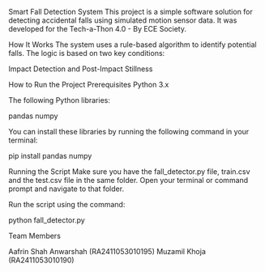 Smart Fall Detection System
This project is a simple software solution for detecting accidental falls using simulated motion sensor data. It was developed for the Tech-a-Thon 4.0 - By ECE Society.

How It Works
The system uses a rule-based algorithm to identify potential falls. The logic is based on two key conditions:

Impact Detection and Post-Impact Stillness

How to Run the Project
Prerequisites
Python 3.x

The following Python libraries:

pandas
numpy

You can install these libraries by running the following command in your terminal:

pip install pandas numpy

Running the Script
Make sure you have the fall_detector.py file, train.csv and the test.csv file in the same folder.
Open your terminal or command prompt and navigate to that folder.

Run the script using the command:

python fall_detector.py

Team Members

Aafrin Shah Anwarshah (RA2411053010195)
Muzamil Khoja (RA2411053010190)
